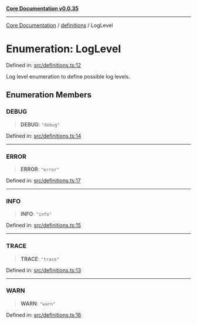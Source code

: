 [**Core Documentation v0.0.35**](../../README.md)

***

[Core Documentation](../../modules.md) / [definitions](../README.md) / LogLevel

# Enumeration: LogLevel

Defined in: [src/definitions.ts:12](https://github.com/stonemjs/core/blob/83759020101bdf94fc7c7a0d8609e63689d57c0f/src/definitions.ts#L12)

Log level enumeration to define possible log levels.

## Enumeration Members

### DEBUG

> **DEBUG**: `"debug"`

Defined in: [src/definitions.ts:14](https://github.com/stonemjs/core/blob/83759020101bdf94fc7c7a0d8609e63689d57c0f/src/definitions.ts#L14)

***

### ERROR

> **ERROR**: `"error"`

Defined in: [src/definitions.ts:17](https://github.com/stonemjs/core/blob/83759020101bdf94fc7c7a0d8609e63689d57c0f/src/definitions.ts#L17)

***

### INFO

> **INFO**: `"info"`

Defined in: [src/definitions.ts:15](https://github.com/stonemjs/core/blob/83759020101bdf94fc7c7a0d8609e63689d57c0f/src/definitions.ts#L15)

***

### TRACE

> **TRACE**: `"trace"`

Defined in: [src/definitions.ts:13](https://github.com/stonemjs/core/blob/83759020101bdf94fc7c7a0d8609e63689d57c0f/src/definitions.ts#L13)

***

### WARN

> **WARN**: `"warn"`

Defined in: [src/definitions.ts:16](https://github.com/stonemjs/core/blob/83759020101bdf94fc7c7a0d8609e63689d57c0f/src/definitions.ts#L16)
